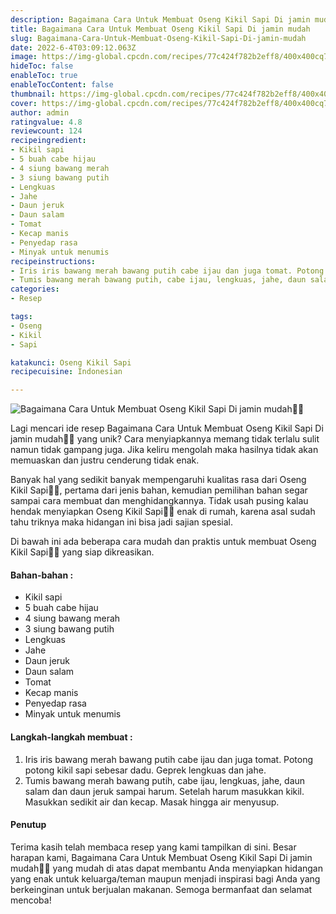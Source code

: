 ```yaml
---
description: Bagaimana Cara Untuk Membuat Oseng Kikil Sapi Di jamin mudah"
title: Bagaimana Cara Untuk Membuat Oseng Kikil Sapi Di jamin mudah
slug: Bagaimana-Cara-Untuk-Membuat-Oseng-Kikil-Sapi-Di-jamin-mudah
date: 2022-6-4T03:09:12.063Z
image: https://img-global.cpcdn.com/recipes/77c424f782b2eff8/400x400cq70/photo.jpg
hideToc: false
enableToc: true
enableTocContent: false
thumbnail: https://img-global.cpcdn.com/recipes/77c424f782b2eff8/400x400cq70/photo.jpg
cover: https://img-global.cpcdn.com/recipes/77c424f782b2eff8/400x400cq70/photo.jpg
author: admin
ratingvalue: 4.8
reviewcount: 124
recipeingredient:
- Kikil sapi
- 5 buah cabe hijau
- 4 siung bawang merah
- 3 siung bawang putih
- Lengkuas
- Jahe
- Daun jeruk
- Daun salam
- Tomat
- Kecap manis
- Penyedap rasa
- Minyak untuk menumis
recipeinstructions:
- Iris iris bawang merah bawang putih cabe ijau dan juga tomat. Potong potong kikil sapi sebesar dadu. Geprek lengkuas dan jahe.
- Tumis bawang merah bawang putih, cabe ijau, lengkuas, jahe, daun salam dan daun jeruk sampai harum. Setelah harum masukkan kikil. Masukkan sedikit air dan kecap. Masak hingga air menyusup.
categories:
- Resep

tags:
- Oseng
- Kikil
- Sapi

katakunci: Oseng Kikil Sapi
recipecuisine: Indonesian

---
```


![Bagaimana Cara Untuk Membuat Oseng Kikil Sapi Di jamin mudah👩‍🍳](https://img-global.cpcdn.com/recipes/77c424f782b2eff8/400x400cq70/photo.jpg)

Lagi mencari ide resep Bagaimana Cara Untuk Membuat Oseng Kikil Sapi Di jamin mudah👩‍🍳 yang unik? Cara menyiapkannya memang tidak terlalu sulit namun tidak gampang juga. Jika keliru mengolah maka hasilnya tidak akan memuaskan dan justru cenderung tidak enak.

Banyak hal yang sedikit banyak mempengaruhi kualitas rasa dari Oseng Kikil Sapi👩‍🍳, pertama dari jenis bahan, kemudian pemilihan bahan segar sampai cara membuat dan menghidangkannya. Tidak usah pusing kalau hendak menyiapkan Oseng Kikil Sapi👩‍🍳 enak di rumah, karena asal sudah tahu triknya maka hidangan ini bisa jadi sajian spesial.

Di bawah ini ada beberapa cara mudah dan praktis untuk membuat Oseng Kikil Sapi👩‍🍳 yang siap dikreasikan.

<!--inarticleads1-->

#### Bahan-bahan :

- Kikil sapi
- 5 buah cabe hijau
- 4 siung bawang merah
- 3 siung bawang putih
- Lengkuas
- Jahe
- Daun jeruk
- Daun salam
- Tomat
- Kecap manis
- Penyedap rasa
- Minyak untuk menumis

<!--inarticleads2-->

#### Langkah-langkah membuat :

1. Iris iris bawang merah bawang putih cabe ijau dan juga tomat. Potong potong kikil sapi sebesar dadu. Geprek lengkuas dan jahe.
1. Tumis bawang merah bawang putih, cabe ijau, lengkuas, jahe, daun salam dan daun jeruk sampai harum. Setelah harum masukkan kikil. Masukkan sedikit air dan kecap. Masak hingga air menyusup.

#### Penutup

Terima kasih telah membaca resep yang kami tampilkan di sini. Besar harapan kami, Bagaimana Cara Untuk Membuat Oseng Kikil Sapi Di jamin mudah👩‍🍳 yang mudah di atas dapat membantu Anda menyiapkan hidangan yang enak untuk keluarga/teman maupun menjadi inspirasi bagi Anda yang berkeinginan untuk berjualan makanan. Semoga bermanfaat dan selamat mencoba!